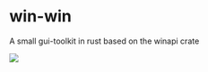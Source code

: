 # win-win
A small gui-toolkit in rust based on the winapi crate

![](https://github.com/d34dmeat/win-win/workflows/Rust/badge.svg)
